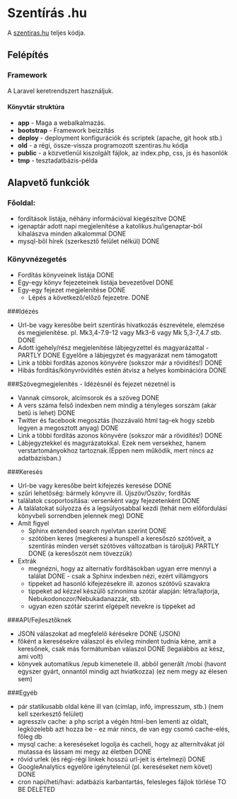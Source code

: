 ﻿Szentírás .hu
========

A [szentiras.hu](http://szentiras.hu) teljes kódja.

## Felépítés

### Framework
A Laravel keretrendszert használjuk.

#### Könyvtár struktúra
- **app** - Maga a webalkalmazás.
- **bootstrap** - Framework beizzítás
- **deploy** - deployment konfigurációk és scriptek (apache, git hook stb.)
- **old** - a régi, össze-vissza programozott szentiras.hu kódja
- **public** - a közvetlenül kiszolgált fájlok, az index.php, css, js és hasonlók
- **tmp** - tesztadatbázis-példa

## Alapvető funkciók

### Főoldal:
- fordítások listája, néhány információval kiegészítve DONE
- igenaptár adott napi megjelenítése a katolikus.hu/igenaptar-ból kihalászva minden alkalommal DONE
- mysql-ből hírek (szerkesztő felület nélkül) DONE

### Könyvnézegetés
- Fordítás könyveinek listája DONE
- Egy-egy könyv fejezeteinek listája bevezetővel DONE
- Egy-egy fejezet megjelenítése DONE
    - Lépés a következő/előző fejezetre. DONE

###Idézés
- Url-be vagy keresőbe beírt szentírás hivatkozás észrevétele, elemzése és megjelenítése. pl. Mk3,4-7.9-12 vagy Mk3-6 vagy Mk 5,3-7,4.7 stb. DONE
- Adott igehely/rész megjelenítése lábjegyzettel és magyarázattal - PARTLY DONE Egyelőre a lábjegyzet és magyarázat nem támogatott
- Link a többi fordítás azonos könyvére (sokszor már a rövidítés!) DONE
- Hibás fordítás/könyvrövidítés estén átvisz a helyes kombinációra DONE

###Szövegmegjelenítés - Idézésnél és fejezet nézetnél is
- Vannak címsorok, alcímsorok és a szöveg DONE
- A vers száma felső indexben nem mindig a tényleges sorszám (akár betű is lehet) DONE
- Twitter és facebook megosztás (hozzávaló html tag-ek hogy szebb legyen a megosztott anyag) DONE
- Link a többi fordítás azonos könyvére (sokszor már a rövidítés!) DONE
- Lábjegyztekkel és magyrázatokkal. Ezek nem versekhez, hanem verstartományokhoz tartoznak.(Éppen nem működik, mert nincs az adatbázisban.)

###Keresés
- Url-be vagy keresőbe beírt kifejezés keresése DONE
- szűri lehetőség: bármely könyvre ill. Újszöv/Ószöv; fordítás
- találatok csoportosítása: versenként vagy fejezetenként DONE
- A találatokat súlyozza és a legsúlyosabbal kezdi (tehát nem előfordulási könyvbeli sorrendben jelennek meg) DONE
- Amit figyel
    - Sphinx extended search nyelvtan szerint DONE
    - szótóben keres (megkeresi a hunspell a keresőszó szótöveit, a szentírás minden versét szótöves változatban is tároljuk) PARTLY DONE (a keresőszót nem tövezzük) 
- Extrák
    - megnézni, hogy az alternatív fordításokban ugyan erre mennyi a találat DONE - csak a Sphinx indexben nézi, ezért villámgyors
    - tippeket ad hasonló kifejezésekre ill. azonos szótövű szavakra
    - tippeket ad kézzel készülő szinoníma szótár alapján: létra/lajtorja, Nebukodonozor/Nebukadanazzár, stb.
    - ugyan ezen szótár szerint elgépelt nevekre is tippeket ad

###API/Fejlesztőknek
- JSON válaszokat ad megfelelő kérésekre DONE (JSON)
- főként a keresésekre válaszol és elvileg mindent tudnia kéne, amit a keresőnek, csak más formátumban válaszol DONE (legalábbis az kész, ami volt)
- könyvek automatikus /epub kimenetele ill. abból generált /mobi (havont egyszer gyárt, onnantól mindig azt hviatkozza) (ez nem megy az élesen sem)

###Egyéb
- pár statikusabb oldal kéne ill van (címlap, infó, impresszum, stb.) (nem kell szerkesztő felület)
- agresszív cache: a php script a végén html-ben lementi az oldalt, legközelebb azt hozza be - ez már nincs, de van egy csomó cache-elés, főleg db
- mysql cache: a kereséseket logolja és cacheli, hogy az alternítvákat jól mutassa és lássam mi megy az életben DONE
- rövid urlek (és régi-régi linkek hosszú url-jeit is értelmezi) DONE
- GoogleAnalytics egyelőre igénytelenül (pl. kereséseket nem követ) DONE
- cron napi/heti/havi: adatbázis karbantartás, felesleges fájlok törlése TO BE DELETED